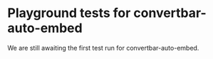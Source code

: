 # Playground tests for convertbar-auto-embed
We are still awaiting the first test run for convertbar-auto-embed.
